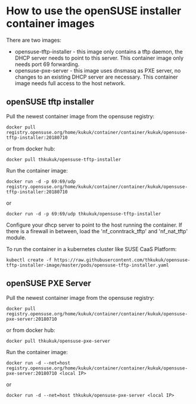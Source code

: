 How to use the openSUSE installer container images
==================================================

There are two images:
* opensuse-tftp-installer - this image only contains a tftp daemon, the DHCP server needs to point to this server. This container image only needs port 69 forwarding.
* opensuse-pxe-server - this image uses dnsmasq as PXE server, no changes to an existing DHCP server are necessary. This container image needs full access to the host network.

## openSUSE tftp installer

Pull the newest container image from the opensuse registry:

    docker pull registry.opensuse.org/home/kukuk/container/container/kukuk/opensuse-tftp-installer:20180710

or from docker hub:

    docker pull thkukuk/opensuse-tftp-installer

Run the container image:

    docker run -d -p 69:69/udp registry.opensuse.org/home/kukuk/container/container/kukuk/opensuse-tftp-installer:20180710

or

    docker run -d -p 69:69/udp thkukuk/opensuse-tftp-installer

Configure your dhcp server to point to the host running the container.
If there is a firewall in between, load the 'nf_conntrack_tftp' and
'nf_nat_tftp' module.

To run the container in a kubernetes cluster like SUSE CaaS Platform:

    kubectl create -f https://raw.githubusercontent.com/thkukuk/opensuse-tftp-installer-image/master/pods/opensuse-tftp-installer.yaml

## openSUSE PXE Server

Pull the newest container image from the opensuse registry:

    docker pull registry.opensuse.org/home/kukuk/container/container/kukuk/opensuse-pxe-server:20180710

or from docker hub:

    docker pull thkukuk/opensuse-pxe-server

Run the container image:

    docker run -d --net=host registry.opensuse.org/home/kukuk/container/container/kukuk/opensuse-pxe-server:20180710 <local IP>

or

    docker run -d --net=host thkukuk/opensuse-pxe-server <local IP>

